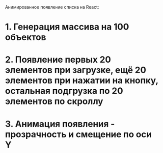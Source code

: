 Анимированное появление списка на React:
# 1. Генерация массива на 100 объектов
# 2. Появление первых 20 элементов при загрузке, ещё 20 элементов при нажатии на кнопку, остальная подгрузка по 20 элементов по скроллу
# 3. Анимация появления - прозрачность и смещение по оси Y